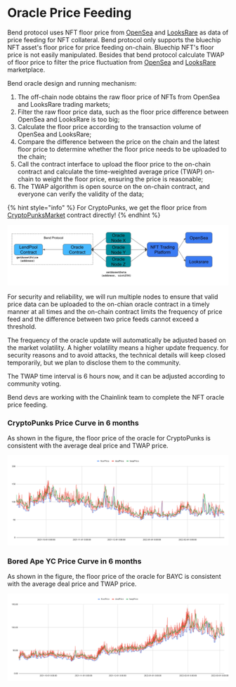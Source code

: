 # Oracle Price Feeding

Bend protocol uses NFT floor price from [OpenSea](http://opensea.io) and [LooksRare](https://looksrare.org/) as data of price feeding for NFT collateral. Bend protocol only supports the bluechip NFT asset's floor price for price feeding on-chain. Bluechip NFT's floor price is not easily manipulated. Besides that bend protocol calculate TWAP of floor price to filter the price fluctuation from [OpenSea](http://opensea.io) and [LooksRare](https://looksrare.org/) marketplace.

Bend oracle design and running mechanism:

1. The off-chain node obtains the raw floor price of NFTs from OpenSea and LooksRare trading markets;
2. Filter the raw floor price data, such as the floor price difference between OpenSea and LooksRare is too big;
3. Calculate the floor price according to the transaction volume of OpenSea and LooksRare;
4. Compare the difference between the price on the chain and the latest floor price to determine whether the floor price needs to be uploaded to the chain;
5. Call the contract interface to upload the floor price to the on-chain contract and calculate the time-weighted average price (TWAP) on-chain to weight the floor price, ensuring the price is reasonable;
6. The TWAP algorithm is open source on the on-chain contract, and everyone can verify the validity of the data;

{% hint style="info" %}
For CryptoPunks, we get the floor price from [CryptoPunksMarket](https://etherscan.io/address/0xb47e3cd837ddf8e4c57f05d70ab865de6e193bbb#code) contract directly!
{% endhint %}

![Oracle Mechanism](<../.gitbook/assets/Bend NFT Oracle 0517.png>)

For security and reliability, we will run multiple nodes to ensure that valid price data can be uploaded to the on-chian oracle contract in a timely manner at all times and the on-chain contract limits the frequency of price feed and the difference between two price feeds cannot exceed a threshold.

The frequency of the oracle update will automatically be adjusted based on the market volatility. A higher volatility means a higher update frequency. for security reasons and to avoid attacks, the technical details will keep closed temporarily, but we plan to disclose them to the community.

The TWAP time interval is 6 hours now, and it can be adjusted according to community voting.

Bend devs are working with the Chainlink team to complete the NFT oracle price feeding.

### CryptoPunks Price Curve in 6 months

As shown in the figure, the floor price of the oracle for CryptoPunks is consistent with the average deal price and TWAP price.

![](<../.gitbook/assets/CryptoPunks Price Curve 0401.png>)

### Bored Ape YC Price Curve in 6 months

As shown in the figure, the floor price of the oracle for BAYC is consistent with the average deal price and TWAP price.

![](<../.gitbook/assets/BAYC Price Curve 0401.png>)
